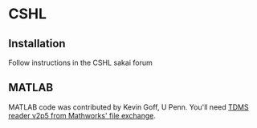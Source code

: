 # CSHL

## Installation

Follow instructions in the CSHL sakai forum 

## MATLAB

MATLAB code was contributed by Kevin Goff, U Penn. You'll need [TDMS reader v2p5 from Mathworks' file exchange](https://www.mathworks.com/matlabcentral/fileexchange/30023-tdms-reader).
